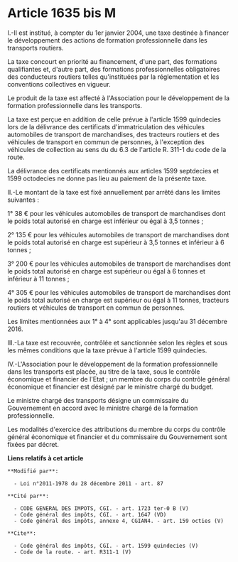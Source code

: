 # Article 1635 bis M

I.-Il est institué, à compter du 1er janvier 2004, une taxe destinée à financer le développement des actions de formation
professionnelle dans les transports routiers. 

La taxe concourt en priorité au financement, d'une part, des formations qualifiantes et, d'autre part, des formations
professionnelles obligatoires des conducteurs routiers telles qu'instituées par la réglementation et les conventions
collectives en vigueur. 

Le produit de la taxe est affecté à l'Association pour le développement de la formation professionnelle dans les transports. 

La taxe est perçue en addition de celle prévue à l'article 1599 quindecies lors de la délivrance des certificats
d'immatriculation des véhicules automobiles de transport de marchandises, des tracteurs routiers et des véhicules de
transport en commun de personnes, à l'exception des véhicules de collection au sens du du 6.3 de l'article R. 311-1 du code
de la route. 

La délivrance des certificats mentionnés aux articles 1599 septdecies et 1599 octodecies ne donne pas lieu au paiement de la
présente taxe. 

II.-Le montant de la taxe est fixé annuellement par arrêté dans les limites suivantes : 

1° 38 € pour les véhicules automobiles de transport de marchandises dont le poids total autorisé en charge est inférieur ou
égal à 3,5 tonnes ; 

2° 135 € pour les véhicules automobiles de transport de marchandises dont le poids total autorisé en charge est supérieur à
3,5 tonnes et inférieur à 6 tonnes ; 

3° 200 € pour les véhicules automobiles de transport de marchandises dont le poids total autorisé en charge est supérieur ou
égal à 6 tonnes et inférieur à 11 tonnes ; 

4° 305 € pour les véhicules automobiles de transport de marchandises dont le poids total autorisé en charge est supérieur ou
égal à 11 tonnes, tracteurs routiers et véhicules de transport en commun de personnes. 

Les limites mentionnées aux 1° à 4° sont applicables jusqu'au 31 décembre 2016. 

III.-La taxe est recouvrée, contrôlée et sanctionnée selon les règles et sous les mêmes conditions que la taxe prévue à
l'article 1599 quindecies. 

IV.-L'Association pour le développement de la formation professionnelle dans les transports est placée, au titre de la taxe,
sous le contrôle économique et financier de l'Etat ; un membre du corps du contrôle général économique et financier est
désigné par le ministre chargé du budget. 

Le ministre chargé des transports désigne un commissaire du Gouvernement en accord avec le ministre chargé de la formation
professionnelle. 

Les modalités d'exercice des attributions du membre du corps du contrôle général économique et financier et du commissaire du
Gouvernement sont fixées par décret.

**Liens relatifs à cet article**

	**Modifié par**:

	  - Loi n°2011-1978 du 28 décembre 2011 - art. 87

	**Cité par**:

	  - CODE GENERAL DES IMPOTS, CGI. - art. 1723 ter-0 B (V)
	  - Code général des impôts, CGI. - art. 1647 (VD)
	  - Code général des impôts, annexe 4, CGIAN4. - art. 159 octies (V)

	**Cite**:

	  - Code général des impôts, CGI. - art. 1599 quindecies (V)
	  - Code de la route. - art. R311-1 (V)
